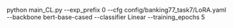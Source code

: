

python main_CL.py --exp_prefix 0 --cfg config/banking77_task7/LoRA.yaml --backbone bert-base-cased --classifier Linear --training_epochs 5